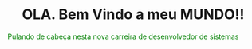 <h1 align="center"> OLA. Bem Vindo a meu MUNDO!!</h1>

<p style="color: green" align="justify" > Pulando de cabeça nesta nova carreira de desenvolvedor de sistemas </p>


<!--
**JeffKeKa/JeffKeka** is a ✨ _special_ ✨ repository because its `README.md` (this file) appears on your GitHub profile.

Here are some ideas to get you started:

- 🔭 I’m currently working on ...
- 🌱 I’m currently learning ...
- 👯 I’m looking to collaborate on ...
- 🤔 I’m looking for help with ...
- 💬 Ask me about ...
- 📫 How to reach me: ...
- 😄 Pronouns: ...
- ⚡ Fun fact: ...
-->
